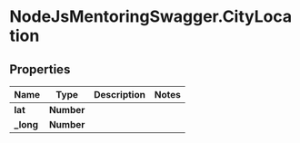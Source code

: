 # NodeJsMentoringSwagger.CityLocation

## Properties

| Name       | Type       | Description | Notes |
| ---------- | ---------- | ----------- | ----- |
| **lat**    | **Number** |             |
| **\_long** | **Number** |             |
